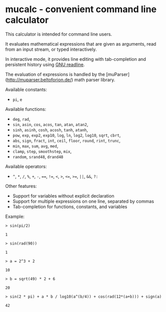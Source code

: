 # mucalc - convenient command line calculator

This calculator is intended for command line users.

It evaluates mathematical expressions that are given as arguments, read from
an input stream, or typed interactively.

In interactive mode, it provides line editing with tab-completion and
persistent history using [GNU readline](https://www.gnu.org/software/readline).

The evaluation of expressions is handled by the [muParser]
(http://muparser.beltoforion.de/) math parser library.

Available constants:
- `pi`, `e`
 
Available functions:
- `deg`, `rad`,
- `sin`, `asin`, `cos`, `acos`, `tan`, `atan`, `atan2`,
- `sinh`, `asinh`, `cosh`, `acosh`, `tanh`, `atanh`,
- `pow`, `exp`, `exp2`, `exp10`, `log`, `ln`, `log2`, `log10`, `sqrt`, `cbrt`,
- `abs`, `sign`, `fract`, `int`, `ceil`, `floor`, `round`, `rint`, `trunc`,
- `min`, `max`, `sum`, `avg`, `med`,
- `clamp`, `step`, `smoothstep`, `mix`,
- `random`, `srand48`, `drand48`

Available operators:
- `^`, `*`, `/`, `%`, `+`, `-`, `==`, `!=`, `<`, `>`, `<=`, `>=`, `||`, `&&`, `?:`

Other features:
- Support for variables without explicit declaration
- Support for multiple expressions on one line, separated by commas
- Tab-completion for functions, constants, and variables

Example:

  `> sin(pi/2)`

  `1`
  
  `> sin(rad(90))`
  
  `1`
  
  `> a = 2^3 + 2`
  
  `10`
  
  `> b = sqrt(49) * 2 + 6`
  
  `20`
  
  `> sin(2 * pi) + a * b / log10(a^(b/4)) + cos(rad(12*(a+b))) + sign(a)`
  
  `42`
